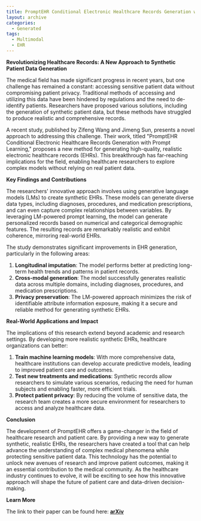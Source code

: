 ```yaml
---
title: PromptEHR Conditional Electronic Healthcare Records Generation with Prompt Learning
layout: archive
categories:
  - Generated
tags:
  - Multimodal
  - EHR
---
```


**Revolutionizing Healthcare Records: A New Approach to Synthetic Patient Data Generation**

The medical field has made significant progress in recent years, but one challenge has remained a constant: accessing sensitive patient data without compromising patient privacy. Traditional methods of accessing and utilizing this data have been hindered by regulations and the need to de-identify patients. Researchers have proposed various solutions, including the generation of synthetic patient data, but these methods have struggled to produce realistic and comprehensive records.

A recent study, published by Zifeng Wang and Jimeng Sun, presents a novel approach to addressing this challenge. Their work, titled "PromptEHR Conditional Electronic Healthcare Records Generation with Prompt Learning," proposes a new method for generating high-quality, realistic electronic healthcare records (EHRs). This breakthrough has far-reaching implications for the field, enabling healthcare researchers to explore complex models without relying on real patient data.

**Key Findings and Contributions**

The researchers' innovative approach involves using generative language models (LMs) to create synthetic EHRs. These models can generate diverse data types, including diagnoses, procedures, and medication prescriptions, and can even capture complex relationships between variables. By leveraging LM-powered prompt learning, the model can generate personalized records based on numerical and categorical demographic features. The resulting records are remarkably realistic and exhibit coherence, mirroring real-world EHRs.

The study demonstrates significant improvements in EHR generation, particularly in the following areas:

1. **Longitudinal imputation**: The model performs better at predicting long-term health trends and patterns in patient records.
2. **Cross-modal generation**: The model successfully generates realistic data across multiple domains, including diagnoses, procedures, and medication prescriptions.
3. **Privacy preservation**: The LM-powered approach minimizes the risk of identifiable attribute information exposure, making it a secure and reliable method for generating synthetic EHRs.

**Real-World Applications and Impact**

The implications of this research extend beyond academic and research settings. By developing more realistic synthetic EHRs, healthcare organizations can better:

1. **Train machine learning models**: With more comprehensive data, healthcare institutions can develop accurate predictive models, leading to improved patient care and outcomes.
2. **Test new treatments and medications**: Synthetic records allow researchers to simulate various scenarios, reducing the need for human subjects and enabling faster, more efficient trials.
3. **Protect patient privacy**: By reducing the volume of sensitive data, the research team creates a more secure environment for researchers to access and analyze healthcare data.

**Conclusion**

The development of PromptEHR offers a game-changer in the field of healthcare research and patient care. By providing a new way to generate synthetic, realistic EHRs, the researchers have created a tool that can help advance the understanding of complex medical phenomena while protecting sensitive patient data. This technology has the potential to unlock new avenues of research and improve patient outcomes, making it an essential contribution to the medical community. As the healthcare industry continues to evolve, it will be exciting to see how this innovative approach will shape the future of patient care and data-driven decision-making.

**Learn More**

The link to their paper can be found here: [**arXiv**](http://arxiv.org/pdf/2211.01761v1.pdf)